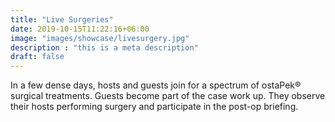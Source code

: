 ```yaml
---
title: "Live Surgeries"
date: 2019-10-15T11:22:16+06:00
image: "images/showcase/livesurgery.jpg"
description : "this is a meta description"
draft: false
---
```


In a few dense days, hosts and guests join for a spectrum of ostaPek® surgical treatments. Guests become part of the case work up. 
They observe their hosts performing surgery and participate in the post-op briefing.